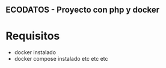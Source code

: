 ## ECODATOS - Proyecto con php y docker

# Requisitos
- docker instalado
- docker compose instalado
etc etc etc